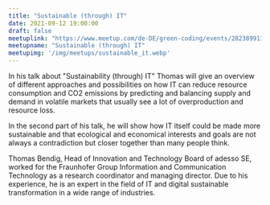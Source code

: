 ```yaml
---
title: "Sustainable (through) IT"
date: 2021-09-12 19:00:00
draft: false
meetuplink: "https://www.meetup.com/de-DE/green-coding/events/282389911/"
meetupname: "Sustainable (through) IT"
meetupimg: '/img/meetups/sustainable_it.webp'
---
```

In his talk about "Sustainability (through) IT" Thomas will give an overview of different approaches and possibilities on how IT can reduce resource consumption and CO2 emissions by predicting and balancing supply and demand in volatile markets that usually see a lot of overproduction and resource loss.

In the second part of his talk, he will show how IT itself could be made more sustainable and that ecological and economical interests and goals are not always a contradiction but closer together than many people think.

Thomas Bendig, Head of Innovation and Technology Board of adesso SE, worked for the Fraunhofer Group Information and Communication Technology as a research coordinator and managing director. Due to his experience, he is an expert in the field of IT and digital sustainable transformation in a wide range of industries.</p>

